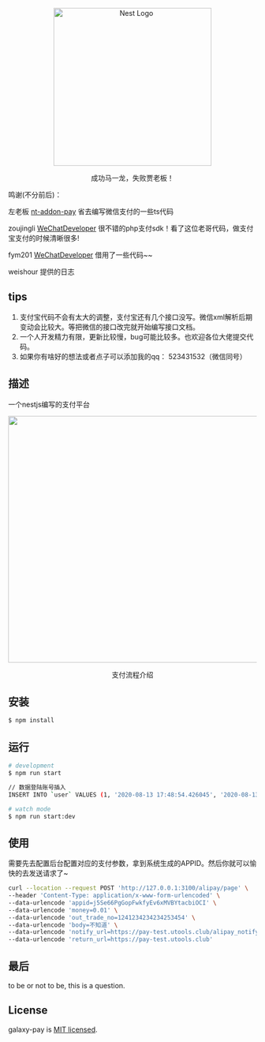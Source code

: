 <p align="center">
  <a href="http://nestjs.com/" target="blank"><img src="https://nestjs.com/img/logo_text.svg" width="320" alt="Nest Logo" /></a>
</p>
  
  <p align="center">成功马一龙，失败贾老板！</p>
  <p align="left">
    鸣谢(不分前后)：
  </p>
  <p>左老板 <a href="https://github.com/notadd/nt-addon-pay" target="blank">nt-addon-pay</a> 省去编写微信支付的一些ts代码</p>
  <p>zoujingli <a href="https://github.com/zoujingli/WeChatDeveloper" target="blank">WeChatDeveloper</a> 很不错的php支付sdk！看了这位老哥代码，做支付宝支付的时候清晰很多!</p>
  <p>fym201 <a href="https://github.com/fym201/alipay-node-sdk" target="blank">WeChatDeveloper</a> 借用了一些代码~~</p>
  <p>weishour 提供的日志</p>

## tips 

1. 支付宝代码不会有太大的调整，支付宝还有几个接口没写。微信xml解析后期变动会比较大。等把微信的接口改完就开始编写接口文档。
2. 一个人开发精力有限，更新比较慢，bug可能比较多。也欢迎各位大佬提交代码。
3. 如果你有啥好的想法或者点子可以添加我的qq： 523431532（微信同号）


## 描述

一个nestjs编写的支付平台

<div align="center">
  <img src="https://github.com/martin-yin/galaxy_pay/blob/master/project_process.jpg" width="700" height="500">
</div> 

<p align="center">支付流程介绍</p>

## 安装

```bash
$ npm install
```

## 运行

```bash
# development
$ npm run start

// 数据登陆账号插入
INSERT INTO `user` VALUES (1, '2020-08-13 17:48:54.426045', '2020-08-13 17:48:54.426045', 'admin', 'e10adc3949ba59abbe56e057f20f883e', '523431532@qq.com');

# watch mode
$ npm run start:dev

```

## 使用

需要先去配置后台配置对应的支付参数，拿到系统生成的APPID。然后你就可以愉快的去发送请求了~

```bash
curl --location --request POST 'http://127.0.0.1:3100/alipay/page' \
--header 'Content-Type: application/x-www-form-urlencoded' \
--data-urlencode 'appid=j5Se66PgGopFwkfyEv6xMVBYtacbiOCI' \
--data-urlencode 'money=0.01' \
--data-urlencode 'out_trade_no=1241234234234253454' \
--data-urlencode 'body=不知道' \
--data-urlencode 'notify_url=https://pay-test.utools.club/alipay_notify_url' \
--data-urlencode 'return_url=https://pay-test.utools.club'
```


## 最后

to be or not to be, this is a question.


## License

  galaxy-pay is [MIT licensed](LICENSE).




